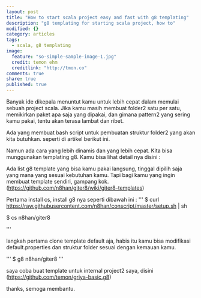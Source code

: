 ```yaml
---
layout: post
title: "How to start scala project easy and fast with g8 templating"
description: "g8 templating for starting scala project, how to"
modified: {}
category: articles
tags: 
  - scala, g8 templating
image: 
  feature: "so-simple-sample-image-1.jpg"
  credit: temon ehm
  creditlink: "http://tmon.co"
comments: true
share: true
published: true
---
```


Banyak ide dikepala menuntut kamu untuk lebih cepat dalam memulai sebuah project scala. Jika kamu masih membuat folder2 satu per satu, memikirkan paket apa saja yang dipakai, dan gimana pattern2 yang sering kamu pakai, tentu akan terasa lambat dan ribet.

Ada yang membuat bash script untuk pembuatan struktur folder2 yang akan kita butuhkan. seperti di artikel berikut ini.

Namun ada cara yang lebih dinamis dan yang lebih cepat. Kita bisa munggunakan templating g8. Kamu bisa lihat detail nya disini : 


Ada list g8 template yang bisa kamu pakai langsung, tinggal dipilih saja yang mana yang sesuai kebutuhan kamu. Tapi bagi kamu yang ingin membuat template sendiri, gampang kok. (https://github.com/n8han/giter8/wiki/giter8-templates)

Pertama install cs, install g8 nya seperti dibawah ini : 
'''
$ curl https://raw.githubusercontent.com/n8han/conscript/master/setup.sh | sh

$ cs n8han/giter8

'''

langkah pertama clone template default aja, habis itu kamu bisa modifikasi default.properties dan struktur folder sesuai dengan kemauan kamu.

'''
$ g8 n8han/giter8
'''

saya coba buat template untuk internal project2 saya, disini (https://github.com/temon/griya-basic.g8)

thanks, semoga membantu.
